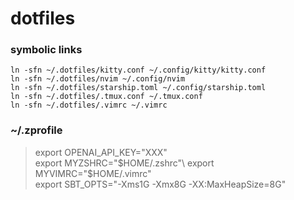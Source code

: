 # dotfiles

### symbolic links
`ln -sfn ~/.dotfiles/kitty.conf ~/.config/kitty/kitty.conf`\
`ln -sfn ~/.dotfiles/nvim ~/.config/nvim`\
`ln -sfn ~/.dotfiles/starship.toml ~/.config/starship.toml`\
`ln -sfn ~/.dotfiles/.tmux.conf ~/.tmux.conf`\
`ln -sfn ~/.dotfiles/.vimrc ~/.vimrc`


### ~/.zprofile
>export OPENAI_API_KEY="XXX"\
export MYZSHRC="$HOME/.zshrc"\
export MYVIMRC="$HOME/.vimrc"\
export SBT_OPTS="-Xms1G -Xmx8G -XX:MaxHeapSize=8G"
